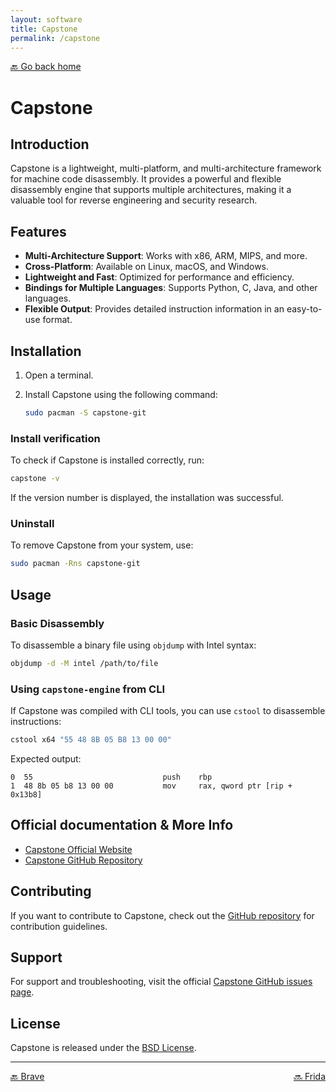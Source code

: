 ```yaml
---
layout: software
title: Capstone
permalink: /capstone
---
```


[🔙 Go back home](/OwlArchRepo/)

# Capstone

## Introduction
Capstone is a lightweight, multi-platform, and multi-architecture framework for machine code disassembly. It provides a powerful and flexible disassembly engine that supports multiple architectures, making it a valuable tool for reverse engineering and security research.

## Features

- **Multi-Architecture Support**: Works with x86, ARM, MIPS, and more.
- **Cross-Platform**: Available on Linux, macOS, and Windows.
- **Lightweight and Fast**: Optimized for performance and efficiency.
- **Bindings for Multiple Languages**: Supports Python, C, Java, and other languages.
- **Flexible Output**: Provides detailed instruction information in an easy-to-use format.

## Installation

1. Open a terminal.
2. Install Capstone using the following command:

   ```sh
   sudo pacman -S capstone-git
   ```

### Install verification
To check if Capstone is installed correctly, run:

   ```sh
   capstone -v
   ```

If the version number is displayed, the installation was successful.

### Uninstall
To remove Capstone from your system, use:

   ```sh
   sudo pacman -Rns capstone-git
   ```

## Usage

### Basic Disassembly
To disassemble a binary file using `objdump` with Intel syntax:

   ```sh
   objdump -d -M intel /path/to/file
   ```

### Using `capstone-engine` from CLI
If Capstone was compiled with CLI tools, you can use `cstool` to disassemble instructions:

   ```sh
   cstool x64 "55 48 8B 05 B8 13 00 00"
   ```

Expected output:

   ```
   0  55                             push    rbp
   1  48 8b 05 b8 13 00 00           mov     rax, qword ptr [rip + 0x13b8]
   ```

## Official documentation & More Info
- [Capstone Official Website](http://www.capstone-engine.org/)
- [Capstone GitHub Repository](https://github.com/aquynh/capstone)

## Contributing
If you want to contribute to Capstone, check out the [GitHub repository](https://github.com/aquynh/capstone) for contribution guidelines.

## Support
For support and troubleshooting, visit the official [Capstone GitHub issues page](https://github.com/aquynh/capstone/issues).

## License
Capstone is released under the [BSD License](https://github.com/aquynh/capstone/blob/master/LICENSE.TXT).

---

<div style="display: flex; justify-content: space-between;">
  <a href="brave">🔙 Brave</a>
  <a href="frida">🔜 Frida</a>
</div>